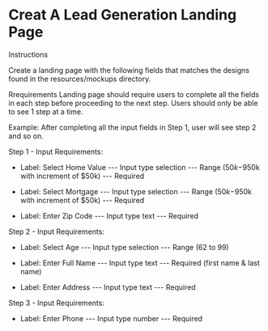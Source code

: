 # Creat A Lead Generation Landing Page
Instructions

Create a landing page with the following fields that matches the designs found in the resources/mockups directory.

Rrequirements
Landing page should require users to complete all the fields in each step before proceeding to the next step. Users should only be able to see 1 step at a time.

Example:
After completing all the input fields in Step 1, user will see step 2 and so on. 


Step 1 - Input Requirements:

- Label: Select Home Value
--- Input type selection
--- Range ($50k-$950k with increment of $50k)
--- Required

- Label: Select Mortgage
--- Input type selection
--- Range ($50k-$950k with increment of $50k)
--- Required

- Label: Enter Zip Code
--- Input type text
--- Required

Step 2 - Input Requirements:

- Label: Select Age
--- Input type selection
--- Range (62 to 99)

- Label: Enter Full Name
--- Input type text
--- Required (first name & last name)

- Label: Enter Address 
--- Input type text
--- Required

Step 3 - Input Requirements:

- Label: Enter Phone
--- Input type number
--- Required

